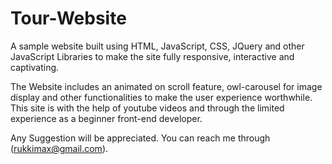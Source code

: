 # Tour-Website
A sample website built using HTML, JavaScript, CSS, JQuery and other JavaScript Libraries to make the site fully responsive, interactive and captivating.

The Website includes an animated on scroll feature, owl-carousel for image display and other functionalities to make the user experience worthwhile.
This site is with the help of youtube videos and through the limited experience as a beginner front-end developer.

Any Suggestion will be appreciated. You can reach me through (rukkimax@gmail.com).
